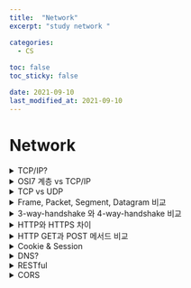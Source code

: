 ```yaml
---
title:  "Network"
excerpt: "study network "

categories:
  - CS
  
toc: false
toc_sticky: false

date: 2021-09-10
last_modified_at: 2021-09-10
---
```


# Network


<details>
    <summary>TCP/IP?</summary>
    <div markdown="1">

    - TCP/IP : 인터넷에서 표준으로 사용되는 프로토콜(통신규약)

        - Application Layer(L5)
            - 네트워크 계층과 애플리케이션 계층 프로토콜이 있는 곳이다.
            - 도메인 주소를 네트워크 주소로 변환하는 기능을 위한 DNS 지원
            - 애플리케이션 계층 패킷을 Message 라고 함.

        - Transport Layer(L4) 
            - 네트워크 계층에서 보내온 데이터를 정렬하고 오류를 수정 하여 신뢰할 수 있는 통신 확보
            - TCP/UDP 같은 프로토콜이 이 계층에 위치
            - 트랜스포트 계층 패킷을 Segment 라고 함.

        - Network Layer(L3)
            - 다른 네트워크로 데이터를 전송하는 역활을 수행, 즉 네트워크간 통신 역활!
            - 다른 네트워크와 통신하기 위해 경로를 설정하고 논리 주소를 결정하는 Router 장비 사용(경로설정)
            - 패킷은 Datagram

        - Data link Layer(L2)
            - 네트워크 기기 간 데이터 전송 및 물리주소 결정하는 역활
            - 이더넷 프로토콜 사용, Switch 같은 장비 사용
            - 패킷은 Frame

        - Physical Layer(L1)
            - 물리적 연결 및 전기신호 변환/제어 담당
            - 컴퓨터와 네트워크 장비를 물리적으로 연결
            
    </div>
</details>


<details>
    <summary>OSI7 계층 vs TCP/IP</summary>
    <div markdown="1">

    - OSI 7계층은 TCP/IP 계층을 더 세분화 한 것
    - TCP/IP 에서 L1, L2 계층을 합쳐 네트워크 인터페이스 계층이라고 부르기도함
    - TCP/IP 에서 응용 계층은 OSI 에서 응용 표현 세션 계층으로 나뉘어짐
      - Application Layer : 사용자, 애플리케이션이 네트워크에 접근할 수 있도록 해주는 계층 / 인터페이스 지원, 사용자 에게 보이는 유일한 계층
      - Presentation Layer : 응용 계층으로 부터 전달, 전송하는 데이터의 인코딩 및 디코딩이 이루어지는 계층 / 응용계층에 맞춰 데이터를 변환
      - Session Layer : 응용프로세스가 통신을 관리하기 위한 방법 정의 / 네트워크상 양쪽의 연결을 관리/지속시키는 역할과 세션을 만들거나 없애는 역할을 담당하는 계층
</details>

<details>
    <summary>TCP vs UDP</summary>
    <div markdown="1">

    - TCP는 연결 지향형 프로토콜 / UDP는 데이터를 데이터그램 단위로 전송하는 프로토콜
    - TCP는 가상 회선을 만들어 신뢰성 보장하도록(흐름, 혼잡, 오류 제어)하는 프로토콜 / UDP는 따로 신뢰성 보장하는 절차 없어서 빠름
      - 흐름제어 : 상대방이 받을 수 있는 만큼만 데이터를 효율적으로 전송하는 것
      - 오류제어 : 데이터의 오류나 누락 없이 안전한 전송을 보장하는 것, 오류가 발생하면 재전송 수행하여 이를 보정
      - 혼잡제어 : 넽워크의 혼잡 정도에 따라 송신자가 데이터 전송량을 제어하는 것, 혼잡의 정도에 대한 판단기준은 데이터의 손실 발생 유무로 판단
    - TCP는 파일 전송과 같은 신뢰성이 중요한 서비스에 사용 / UDP는 스트리밍과 같이 연속성이 중요한 서비스에 사용

    - TCP 연결 과정 : 3 way handshake, 4 way handshake (양방향 Connection)
    - TCP segment를 제대로 수신하면 ACK, 제대로 수신 못하면 NACK
    - TCP segment에서 Header 부분에 오류를 체크하는 Checksum이 있다.

    </div>
</details>

<details>
    <summary> Frame, Packet, Segment, Datagram 비교 </summary>
    <div markdown="1">

    - Packet : 컴퓨터간 데이터 주고 받을 때, 네트워크를 통해 전송데는 데이터 조각. 데이터의 손실 방지 및 패킷 흐름 조절을 위해 일정 단위로 잘라서 보내게됨
    각 계층에서 필요한 정보는 캡슐화 되어 전달, 수신측은 받은 패킷을 재조립하여 사용
    - Segment : Transport Layer(L4)에서 신뢰성 있는 통신을 구현하기 위한 Header를 L5의 data(message)에 붙인 것.
    - Datagram : Network Layer(L3)에서 다른 네트워크와 통신하기 위한 Header를 L4의 segment에 붙인 것.
    - Frame : Datalink Layer(L2)에서 물리적인 통신 채널을 열기 위해 Packet에 Header, Trailer을 붙임.
    Trailer는 데이터 끝에 분여서 오류 검출에 사용

    </div>
</details>

<details>
    <summary>3-way-handshake 와 4-way-handshake 비교</summary>

    - 3-way-handshake : 호스트 간 데이터 전송 전에 정확한 전송을 보장하기 위해 상대 컴퓨터와 사전에 세션을 수립하는 과정

        1. Client에서 Server로 연결 요청 메시지 전송(SYN)
        2. Server 에서 SYN 요청 받고 Client에게 요청을 수락 한다는 ACK와 SYN 전송하고 ACK 응답을 기다림 (이 때 Server는 SYN_RECEIVED 상태)
        3. Client는 Server에 ACK를 보내고, 이후부터 연결 (이 때 Server는 ESTABLISHED 상태)

    - 4-way-handshake : 세션을 종료할 때 수행

        1. Client가 연결을 종료하겟다는 FIN 전송
        2. Server는 일단 확인 메세지 전송(ACK)하고, 자신의 통신이 끝날 때 까지 기다림 (TIME_WAIT 상태)
        3. Server가 통신이 끝났으면 연결이 종료되었다고 Client에 FIN 전송
        4. Client에서 확인했다는 메세지(ACK) 전송
        (TIME_WAIT : Server에서 FIN을 전송하기 전에 전송한 패킷이 FIN보다 늦게 도착하는 상황 대비해 잉여 패킷을 기다리는 과정)

    - 용어
        - SYN(Synchronization): 연결요청, 세션을 설정하는데 사용되며 초기에 시퀀스 번호를 보낸다.
        - ACK(Acknowledgement): 보낸 시퀀스 번호에 TCP 계층에서의 길이 또는 양을 더한 것과 같은 값을 ACK에 포함하여 전송한다.
        - FIN(Finish) : 세션을 종료시키는데 사용되며 더 이상 보낸 데이터가 없음을 표시한다.
    
    - 3-way-handshake 와 4-way-handshake 차이
        - 연결 설정 과정과는 다르게 종료 과정에서는 아직 전송중인 데이터에 대한 경우를 고려해야하기 때문.
        - Client는 아직 Server로 부터 받지 못한 데이터가 있을 것을 대비하여 일정시간 동안 세션을 남기는 TIME_WAIT 상태 후, 데이터를 모두 보냇다는 FIN을 받으면 종료

</details>

<details>
    <summary>HTTP와 HTTPS 차이</summary>
    
    - HTTP : Server/Client 간 데이터를 주고받기 위한 프로토콜 / 암호화가 추가 되지 않았기 때문에 단순한 정보와 같은 작업만 처리 / 80번 포트 사용
    - HTTPS : HTTP에 암호화(공개키)가 추가된 프로토콜 /  암호화, 복호화 과정이 필요하기 때문에 HTTP에 비해 느리고 인증서 발급 등을 위한 비용 발생 / 443번 포트
</details>

<details>
    <summary>HTTP GET과 POST 메서드 비교</summary>
    
    - GET : Client에서 Server로 어떠한 정보를 요청할 때 사용되는 메서드
        - GET 요청은 캐시가 가능
        - GET 요청은 브라우저에 히스토리가 남음
        - GET 요청은 길이제한
    
    - POST : Client에서 Server로 리소스를 생성 및 업데이트하기 위해 데이터를 보낼 때 사용
        - 전송할 데이터를 HTTP body 부분에 담아서 보냄(GET에서 URL의 파라미터로 보냈던 name1=value1&name2=value2가 body에 담겨 보내진다 생각하면 됨)
        - POST로 데이터를 전송할 때 길이 제한이 따로 없어 용량이 큰 데이터를 보낼 때 사용하거나 GET처럼 데이터가 외부적으로 드러나는 건 아니라서 보안이 필요한 부분에 많이 사용

    - 차이점
        - 사용 목적 : GET은 데이터 요청, POST는 새로 생성 및 업데이트
        - body 유무 : GET은 HTML 메세지에 body X, POST는 데이터를 담아 보내기 때문에 당연히 body O
        - 멱등성(idempotent) : GET은 멱등, POST는 X
        - 멱등성(idempotent)? : 여러번 적용하더라도 결과가 달라지지 않는 성질
</details>

<details>
    <summary>Cookie & Session</summary>
    
    - Cookie
        - 쿠키는 클라이언트(브라우저) 로컬에 저장되는 키와 값이 들어있는 작은 데이터 파일
        - 사용자 인증이 유효한 시간을 명시 할 수 있고, 유효 시간이 정해지면 브라우저가 종료되어도 인증이 유지됨
        - 동작 방식
            1. 클라이언트가 페이지를 요청
            2. 서버에서 쿠키 생성
            3. HTTP Header에 쿠키 포함 시켜 응답
            4. 브라우저가 종료되어도 쿠키 만료 기간이 있다면 클라이언트에서 보관
            5. 같은 요청 할 경우 HTTP Header에 쿠키를 함께 보냄
            6. 서버에서 쿠키를 읽어 이전 상태 정보를 변경해야 할 때, 쿠키 업데이트하여 변경된 쿠키를 HTTP Header에 포함시켜 응답
    
    - Session
        - 쿠키를 기반, but 브라우저에 저장하는 쿠키와 달리 세션은 서버에서 관리
        - 서버에서는 클라이언트를 구분하기 위해 세션 ID 부여, 웹 브라우저가 서버에 접속시 종료할 때 까지 인증상태 유지
        - 사용자에 대한 정보를 서버에 두기 때문에 쿠키보다 보안에 좋지만, 사용자가 많아질수록 서버 메모리를 많이 차지
        - 동작방식
            1. 클라이언트가 서버에 접속 시 세션 ID 발급
            2. 클라이언트는 세션 ID에 대해 쿠키를 사용해서 저장
            3. 클라이언트는 서버에 요청 할 때, 이 쿠키의 세션 ID를 서버에 전달하여 사용
            4. 서버는 세션 ID를 받아서 세션에 있는 클라이언트 정보 가져옴
            5. 클라이언트에 응답
    
    - 차이점
        - 쿠키는 브라우저 저장, 세션은 서버
        - 쿠키는 보안에 취약, 세션은 쿠키를 이용해 세션 ID만으로 구분하기 때문에 good
        - 쿠키는 브라우저 종료해도 남을수 있음, 세션은 브라우저 종료되면 삭제됨
</details>

<details>
    <summary>DNS?</summary>
    
    - 도메인에 연결된 서버의 주소를 찾아주는 역할
        - IP는 사람이 이해하고 기억하기 어렵기 때문에 이를 위해서 각 ip에 부여한 이름이 도메인
        ex> 주소창에 도메인(google.com) 입력 -> 도메인에 연결된 네임서버(DNS)에 서버 IP 요청
    
    - NSlookup 
        - DNS 서버로 부터 여러가지 정보를 얻을 수 있는 명령어
        - 한번 가져온 주소는 DNS Server에 저장하고, 호스트 요청시 그 안에서 request
</details>

<details>
    <summary> RESTful </summary>
    
    - REST API : URI로 Resource를 명시하고, HTTP Method를 통해 해당 Resource에 대한 CRUD를 적용하는 것
        - 클라이언트가 직접 데이터베이스에 접속해서 Resource를 변경하는 것은 매위 위험하기 때문에 REST API 사용
        - 장점 : HTTP 인프라를 그대로 사용하므로 REST API위한 별도 인프라 구축 X / HTTP 표준 프로토콜에 따르는 모든 플랫폼에서 사용이 가능
        - 단점 : 표준이 없음 / HTTP Method 형태가 제한적

    
    
    - RESTful : REST API를 활용하여 개발되는 서비스
    
    | 메서드 | 역할                                                    |
    | :----: | :------------------------------------------------------ |
    |  GET   | 데이터를 조회한다.                                      |
    |  POST  | 데이터를 등록한다. 인증 작업을 거칠 때 사용하기도 한다. |
    | DELETE | 데이터를 삭제한다.                                      |
    |  PUT   | 데이터를 새 정보로 통째로 업데이트할 때 사용한다.       |
    | PATCH  | 데이터의 특정 필드를 수정할 때 사용한다.                |
   
</details>

<details>
    <summary>CORS</summary>
    
    - 교차 출처 리소스 공유(Cross-Origin Resource Sharing, CORS)
        - 출처가 서로 다른 도메인간에 자원을 공유하는 것 / 대부분의 브라우저에서는 이를 기본적으로 차단하며, 서버측에서 헤더를 통해서 사용가능한 자원을 알려줌 
        - 출처(Origin) = Protocal + Host + Port ( ex) 'https://github.com' location.origin 명령어로 출처 확인)
    
        - Preflight request : 서버에 예비 요청을 보내서 안전한지 판단한 후 본 요청을 보내는 방법, . OPTIONS 메서드로 요청하며 CORS를 허용하는지 확인 후 CORS가 허용된 웹서버라면 사용 가능한 리소스를 헤더에 담아 응답
    
</details>







